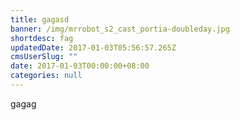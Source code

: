 ```yaml
---
title: gagasd
banner: /img/mrrobot_s2_cast_portia-doubleday.jpg
shortdesc: fag
updatedDate: 2017-01-03T05:56:57.265Z
cmsUserSlug: ""
date: 2017-01-03T00:00:00+08:00
categories: null
---
```


gagag